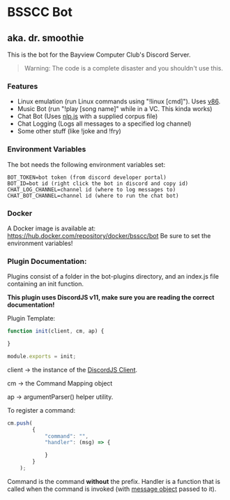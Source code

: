# BSSCC Bot
## aka. dr. smoothie

This is the bot for the Bayview Computer Club's Discord Server. 

> Warning: The code is a complete disaster and you shouldn't use this.

### Features

* Linux emulation (run Linux commands using "!linux [cmd]"). Uses [v86](https://github.com/copy/v86).
* Music Bot (run "!play [song name]" while in a VC. This kinda works)
* Chat Bot (Uses [nlp.js](https://github.com/axa-group/nlp.js) with a supplied corpus file)
* Chat Logging (Logs all messages to a specified log channel)
* Some other stuff (like !joke and !fry)

### Environment Variables
The bot needs the following environment variables set:
```dotenv
BOT_TOKEN=bot token (from discord developer portal)
BOT_ID=bot id (right click the bot in discord and copy id)
CHAT_LOG_CHANNEL=channel id (where to log messages to)
CHAT_BOT_CHANNEL=channel id (where to run the chat bot)
```

### Docker
A Docker image is available at: https://hub.docker.com/repository/docker/bsscc/bot
Be sure to set the environment variables!

### Plugin Documentation:

Plugins consist of a folder in the bot-plugins directory, and an index.js file containing an init function.

**This plugin uses DiscordJS v11, make sure you are reading the correct documentation!**

Plugin Template:
```javascript
function init(client, cm, ap) {

}

module.exports = init;

```
client -> the instance of the [DiscordJS Client](https://discord.js.org/#/docs/main/v11/class/Client).

cm -> the Command Mapping object

ap -> argumentParser() helper utility.


To register a command:
```javascript
cm.push(
        {
            "command": "",
            "handler": (msg) => {

            }
        }
    );
```
Command is the command **without** the prefix. Handler is a function that is 
called when the command is invoked (with [message object](https://discord.js.org/#/docs/main/stable/class/Message) passed to it).

